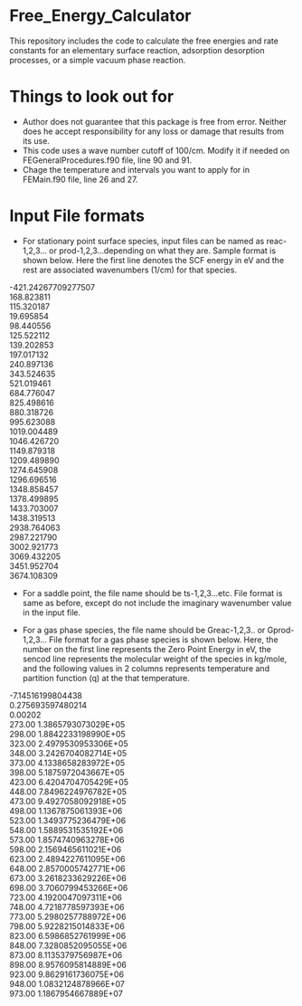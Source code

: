 # Free_Energy_Calculator
This repository includes the code to calculate the free energies and rate constants for an elementary surface reaction, adsorption desorption processes, or a simple vacuum phase reaction. 

Things to look out for
======================
* Author does not guarantee that this package is free from error. Neither does he accept responsibility
   for any loss or damage that results from its use.
* This code uses a wave number cutoff of 100/cm. Modify it if needed on FEGeneralProcedures.f90 file, line 90 and 91.
* Chage the temperature and intervals you want to apply for in FEMain.f90 file, line 26 and 27.

Input File formats
==================
* For stationary point surface species, input files can be named as reac-1,2,3... or prod-1,2,3...depending on what they are. Sample format is shown below. Here the first line denotes the SCF energy in eV and the rest are associated wavenumbers (1/cm) for that species.

-421.24267709277507<br/>
168.823811<br/>
115.320187<br/>
19.695854<br/>
98.440556<br/>
125.522112<br/>
139.202853<br/>
197.017132<br/>
240.897136<br/>
343.524635<br/>
521.019461<br/>
684.776047<br/>
825.498616<br/>
880.318726<br/>
995.623088<br/>
1019.004489<br/>
1046.426720<br/>
1149.879318<br/>
1209.489890<br/>
1274.645908<br/>
1296.696516<br/>
1348.858457<br/>
1378.499895<br/>
1433.703007<br/>
1438.319513<br/>
2938.764063<br/>
2987.221790<br/>
3002.921773<br/>
3069.432205<br/>
3451.952704<br/>
3674.108309<br/>

* For a saddle point, the file name should be ts-1,2,3...etc. File format is same as before, except do not include the imaginary wavenumber value in the input file.

* For a gas phase species, the file name should be Greac-1,2,3.. or Gprod-1,2,3... File format for a gas phase species is shown below. Here, the number on the first line represents the Zero Point Energy in eV, the sencod line represents the molecular weight of the species in kg/mole, and the following values in 2 columns represents temperature and partition function (q) at the that temperature.  

-7.14516199804438<br/>
0.275693597480214<br/>
0.00202<br/>
273.00    1.3865793073029E+05<br/>
298.00    1.8842233198990E+05<br/>
323.00    2.4979530953306E+05<br/>
348.00    3.2426704082714E+05<br/>
373.00    4.1338658283972E+05<br/>
398.00    5.1875972043667E+05<br/>
423.00    6.4204704705429E+05<br/>
448.00    7.8496224976782E+05<br/>
473.00    9.4927058092918E+05<br/>
498.00    1.1367875061393E+06<br/>
523.00    1.3493775236479E+06<br/>
548.00    1.5889531535192E+06<br/>
573.00    1.8574740963278E+06<br/>
598.00    2.1569465611021E+06<br/>
623.00    2.4894227611095E+06<br/>
648.00    2.8570005742771E+06<br/>
673.00    3.2618233629226E+06<br/>
698.00    3.7060799453266E+06<br/>
723.00    4.1920047097311E+06<br/>
748.00    4.7218778597393E+06<br/>
773.00    5.2980257788972E+06<br/>
798.00    5.9228215014833E+06<br/>
823.00    6.5986852761999E+06<br/>
848.00    7.3280852095055E+06<br/>
873.00    8.1135379756987E+06<br/>
898.00    8.9576095814889E+06<br/>
923.00    9.8629161736075E+06<br/>
948.00    1.0832124878966E+07<br/>
973.00    1.1867954667889E+07<br/>

